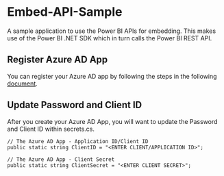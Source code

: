 # Embed-API-Sample
A sample application to use the Power BI APIs for embedding. This makes use of the Power BI .NET SDK which in turn calls the Power BI REST API.

## Register Azure AD App

You can register your Azure AD app by following the steps in the following [document](https://powerbi.microsoft.com/documentation/powerbi-developer-register-app/).

## Update Password and Client ID

After you create your Azure AD App, you will want to update the Password and Client ID within secrets.cs.

```
// The Azure AD App - Application ID/Client ID
public static string ClientID = "<ENTER CLIENT/APPLICATION ID>";

// The Azure AD App - Client Secret
public static string ClientSecret = "<ENTER CLIENT SECRET>";
```
